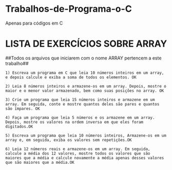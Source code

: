 # Trabalhos-de-Programa-o-C
Apenas para códigos em C

LISTA DE EXERCÍCIOS SOBRE ARRAY
==================================

##Todos os arquivos que iniciarem com o nome ARRAY pertencem a este trabalho##

    1) Escreva um programa em C que leia 10 números inteiros em um array, e depois calcule e exiba a soma de todos os elementos. OK

    2) Leia 8 números inteiros e armazene-os em um array. Depois, mostre o maior e o menor valor armazenado, bem como suas posições no array. OK

    3) Crie um programa que leia 15 números inteiros e armazene em um array. Em seguida, conte e mostre quantos deles são pares e quantos são ímpares. OK

    4) Faça um programa que leia 5 números e os armazene em um array. Depois, mostre os valores na ordem inversa em que eles foram digitados.OK

    5) Escreva um programa que leia 10 números inteiros, Armazene-os em um array e, em seguida, exiba os valores sem repetições.OK

    6) Leia 12 números reais e armazene-os em um array. Em seguida, calcule a média dos 12 valores, mostre todos os valores que são maiores que a média e calcule novamente a média apenas desses valores que são maiores que a média.OK
